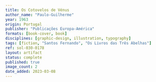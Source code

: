 ```yaml
---
title: Os Cotovelos de Vénus
author_name: "Paulo-Guilherme"
year: 1963
origin: Portugal
publisher: "Publicações Europa-América"
formats: [book-cover, book]
disciplines: [graphic-design, illustration, typography]
tags: [fiction, "Santos Fernando", "Os Livros das Três Abelhas"]
ref: sol-030-0178
layout: artifact
status: complete
published: true
image_count: 2
date_added: 2023-03-08
---
```

